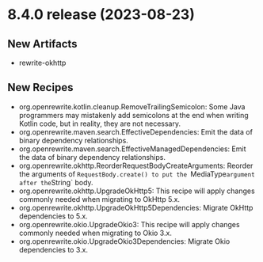 # 8.4.0 release (2023-08-23)

## New Artifacts
* rewrite-okhttp

## New Recipes

* org.openrewrite.kotlin.cleanup.RemoveTrailingSemicolon: Some Java programmers may mistakenly add semicolons at the end when writing Kotlin code, but in reality, they are not necessary. 
* org.openrewrite.maven.search.EffectiveDependencies: Emit the data of binary dependency relationships. 
* org.openrewrite.maven.search.EffectiveManagedDependencies: Emit the data of binary dependency relationships. 
* org.openrewrite.okhttp.ReorderRequestBodyCreateArguments: Reorder the arguments of `RequestBody.create() to put the `MediaType` argument after the `String` body. 
* org.openrewrite.okhttp.UpgradeOkHttp5: This recipe will apply changes commonly needed when migrating to OkHttp 5.x. 
* org.openrewrite.okhttp.UpgradeOkHttp5Dependencies: Migrate OkHttp dependencies to 5.x. 
* org.openrewrite.okio.UpgradeOkio3: This recipe will apply changes commonly needed when migrating to Okio 3.x. 
* org.openrewrite.okio.UpgradeOkio3Dependencies: Migrate Okio dependencies to 3.x. 

